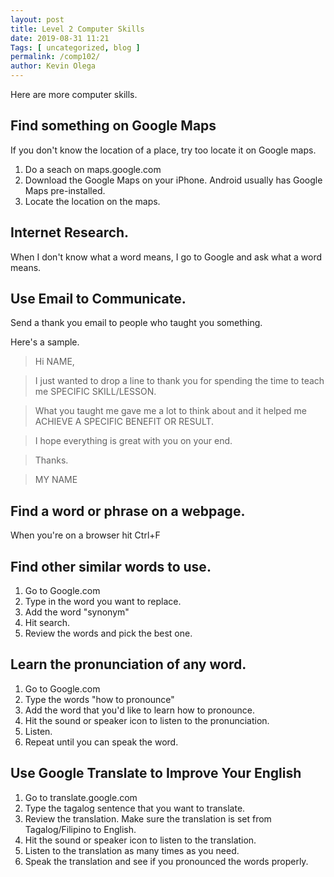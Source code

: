```yaml
--- 
layout: post 
title: Level 2 Computer Skills 
date: 2019-08-31 11:21
Tags: [ uncategorized, blog ]
permalink: /comp102/ 
author: Kevin Olega 
--- 
```

Here are more computer skills.

## Find something on Google Maps

If you don't know the location of a place, try too locate it on Google maps.

1. Do a seach on maps.google.com
2. Download the Google Maps on your iPhone. Android usually has Google Maps pre-installed.
3. Locate the location on the maps.

## Internet Research.

When I don't know what a word means, I go to Google and ask what a word means.

## Use Email to Communicate.

Send a thank you email to people who taught you something.

Here's a sample.

> Hi NAME,

> I just wanted to drop a line to thank you for spending the time to teach me SPECIFIC SKILL/LESSON.

> What you taught me gave me a lot to think about and it helped me ACHIEVE A SPECIFIC BENEFIT OR RESULT.

> I hope everything is great with you on your end.

> Thanks.

> MY NAME

## Find a word or phrase on a webpage. 

When you're on a browser hit Ctrl+F

## Find other similar words to use.

1. Go to Google.com
2. Type in the word you want to replace.
3. Add the word "synonym"
4. Hit search.
5. Review the words and pick the best one.

## Learn the pronunciation of any word.

1. Go to Google.com
2. Type the words "how to pronounce"
3. Add the word that you'd like to learn how to pronounce.
4. Hit the sound or speaker icon to listen to the pronunciation.
5. Listen.
6. Repeat until you can speak the word. 

## Use Google Translate to Improve Your English

1. Go to translate.google.com
2. Type the tagalog sentence that you want to translate.
3. Review the translation. Make sure the translation is set from Tagalog/Filipino to English.
4. Hit the sound or speaker icon to listen to the translation.
5. Listen to the translation as many times as you need.
6. Speak the translation and see if you pronounced the words properly.

